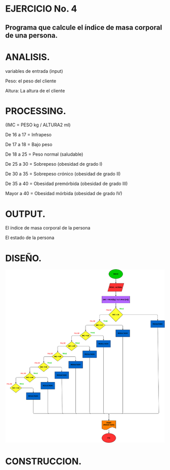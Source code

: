 # EJERCICIO No. 4

## Programa que calcule el índice de masa corporal de una persona.

# ANALISIS.

variables de entrada (input)

Peso: el peso del cliente

Altura: La altura de el cliente

# PROCESSING.

(IMC = PESO kg / ALTURA2 ml)

De 16 a 17 = Infrapeso

De 17 a 18 = Bajo peso

De 18 a 25 = Peso normal (saludable)

De 25 a 30 = Sobrepeso (obesidad de grado I)

De 30 a 35 = Sobrepeso crónico (obesidad de grado II)

De 35 a 40 = Obesidad premórbida (obesidad de grado III)

Mayor a 40 = Obesidad mórbida (obesidad de grado IV)

# OUTPUT.

El índice de masa corporal de la persona

El estado de la persona

# DISEÑO.

![Diagrama de flujo](Diagrama.png "Diagrama de flujo")

# CONSTRUCCION.